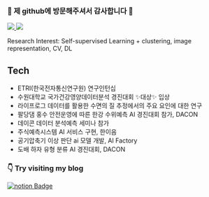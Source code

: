### 👋 제 github에 방문해주셔서 감사합니다 👋

<a href="https://github.com/amthreeh/amthreeh/edit/main/README.md" target="_blank"><img src="https://img.shields.io/badge/PYTHON-blue?style=flat-square&logo=python&logoColor=white"/>
<a href="https://github.com/amthreeh"><img src="https://hits.seeyoufarm.com/api/count/incr/badge.svg?url=https%3A%2F%2Fgithub.com%2Finamthreeh&count_bg=%23000000&title_bg=%23000000&icon=github.svg&icon_color=%23E7E7E7&title=GitHub&edge_flat=false)"/></a>

Research Interest: Self-supervised Learning + clustering, image representation, CV, DL

## Tech
- ETRI(한국전자통신연구원) 연구인턴십
- 수원대학교 국가건강영양데이터분석 경진대회 ✨대상✨ 입상 
- 라이프로그 데이터를 활용한 수면의 질 추정에서의 주요 요인에 대한 연구
- 팔당댐 홍수 안전운영에 따른 한강 수위예측 AI 경진대회 참가, DACON
- 데이콘 데이터 분석예측 세미나 참가
- 주식예측시스템 AI 서비스 구현, 한이음
- 공기압축기 이상 판단 ai 모델 개발, AI Factory
- 도배 하자 유형 분류 AI 경진대회, DACON


### 👇 Try visiting my blog   
   [![notion Badge](http://img.shields.io/badge/Notion-black?style=flat-square&logo=notion&logoColor=white&link=https://www.notion.so/zizi1122/)](https://www.notion.so/zizi1122/)

</div>
